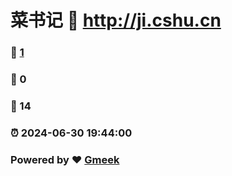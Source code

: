 # 菜书记 :link: http://ji.cshu.cn 
### :page_facing_up: [1](http://ji.cshu.cn/tag.html) 
### :speech_balloon: 0 
### :hibiscus: 14 
### :alarm_clock: 2024-06-30 19:44:00 
### Powered by :heart: [Gmeek](https://github.com/Meekdai/Gmeek)
